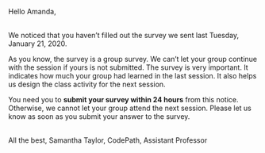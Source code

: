 Hello Amanda,<br></br>
  
We noticed that you haven’t filled out the survey we sent last Tuesday, January 21, 2020. 

As you know, the survey is a group survey. We can’t let your group continue with the session if yours is not submitted. The survey is very important. It indicates how much your group had learned in the last session. It also helps us design the class activity for the next session. 

You need you to **submit your survey within 24 hours** from this notice. Otherwise, we cannot let your group attend the next session. Please let us know as soon as you submit your answer to the survey. <br></br>

All the best,
Samantha Taylor,
CodePath, Assistant Professor



